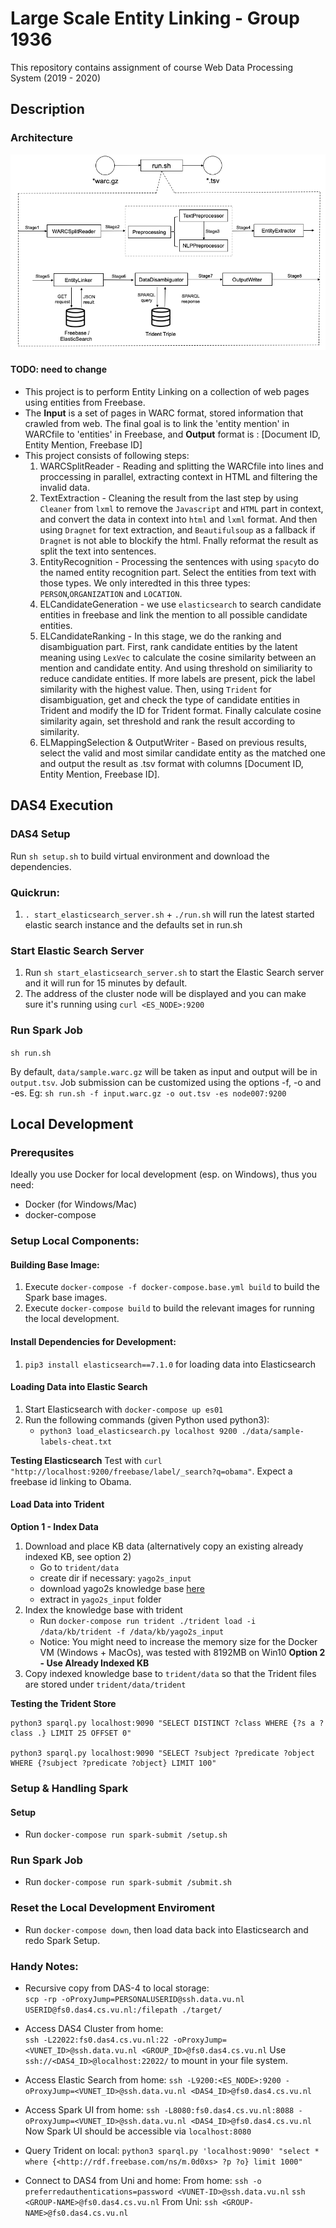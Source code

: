 # Large Scale Entity Linking - Group 1936

This repository contains assignment of course Web Data Processing System (2019 - 2020)

## Description

### Architecture

![image](https://github.com/WDPS-Team/2019-WDPS/blob/architecture/docs/architecture/architectue2.0.png)
#### TODO: need to change 

- This project is to perform Entity Linking on a collection of web pages using entities from Freebase. 
- The **Input** is a set of pages in WARC format, stored information that crawled from web. The final goal is to link the 'entity mention' in WARCfile to 'entities' in Freebase, and **Output** format is : [Document ID, Entity Mention, Freebase ID] 
- This project consists of following steps: 
    1. WARCSplitReader - Reading and splitting the WARCfile into lines and proccessing in parallel, extracting context in HTML and filtering the invalid data. 
    2. TextExtraction - Cleaning the result from the last step by using `Cleaner` from `lxml` to remove the `Javascript` and `HTML` part in context, and convert the data in context into `html` and `lxml` format. And then using `Dragnet` for text extraction, and `Beautifulsoup` as a fallback if `Dragnet` is not able to blockify the html. Fnally reformat the result as split the text into sentences. 
    3. EntityRecognition - Processing the sentences with using `spacy`to do the named entity recognition part. Select the entities from text with those types. We only interedted in this three types: `PERSON`,`ORGANIZATION` and `LOCATION`.  
    4. ELCandidateGeneration - we use `elasticsearch` to search candidate entities in freebase and link the mention to all possible candidate entities. 
    5. ELCandidateRanking - In this stage, we do the ranking and disambiguation part. First, rank candidate entities by the latent meaning using `LexVec` to calculate the cosine similarity between an mention and candidate entity. And using threshold on similiarity to reduce candidate entities. If more labels are present, pick the label similarity with the highest value. Then, using `Trident` for disambiguation, get and check the type of candidate entities in Trident and modify the ID for Trident format. Finally calculate cosine similarity again, set threshold and rank the result according to similarity. 
    6. ELMappingSelection & OutputWriter - Based on previous results, select the valid and most similar candidate entity as the matched one and output the result as .tsv format with columns [Document ID, Entity Mention, Freebase ID].

## DAS4 Execution

### DAS4 Setup

Run `sh setup.sh` to build virtual environment and download the dependencies.

### Quickrun:

1. `. start_elasticsearch_server.sh` + `./run.sh` will run the latest started elastic search instance and the defaults set in run.sh

### Start Elastic Search Server

1. Run `sh start_elasticsearch_server.sh` to start the Elastic Search server and it will run for 15 minutes by default.
2. The address of the cluster node will be displayed and you can make sure it's running using `curl <ES_NODE>:9200`

### Run Spark Job

`sh run.sh`

By default, `data/sample.warc.gz` will be taken as input and output will be in `output.tsv`. Job submission can be customized using the options -f, -o and -es.
Eg: `sh run.sh -f input.warc.gz -o out.tsv -es node007:9200`


## Local Development

### Prerequsites

Ideally you use Docker for local development (esp. on Windows), thus you need:
- Docker (for Windows/Mac)
- docker-compose

### Setup Local Components:

#### Building Base Image:

1. Execute `docker-compose -f docker-compose.base.yml build` to build the Spark base images.
2. Execute `docker-compose build` to build the relevant images for running the local development.

#### Install Dependencies for Development:

1. `pip3 install elasticsearch==7.1.0` for loading data into Elasticsearch

#### Loading Data into Elastic Search

1. Start Elasticsearch with `docker-compose up es01`
2. Run the following commands (given Python used python3):
    - `python3 load_elasticsearch.py localhost 9200 ./data/sample-labels-cheat.txt`

**Testing Elasticsearch**
Test with `curl "http://localhost:9200/freebase/label/_search?q=obama"`. Expect a freebase id linking to Obama.

#### Load Data into Trident

**Option 1 - Index Data**
1. Download and place KB data (alternatively copy an existing already indexed KB, see option 2)
    - Go to `trident/data`
    - create dir if necessary: `yago2s_input`
    - download yago2s knowledge base [here](https://www.mpi-inf.mpg.de/departments/databases-and-information-systems/research/yago-naga/yago/archive/)
    - extract in `yago2s_input` folder
2. Index the knowledge base with trident
    - Run `docker-compose run trident ./trident load -i /data/kb/trident -f /data/kb/yago2s_input`
    - Notice: You might need to increase the memory size for the Docker VM (Windows + MacOs), was tested with 8192MB on Win10
**Option 2 - Use Already Indexed KB**
1. Copy indexed knowledge base to `trident/data` so that the Trident files are stored under `trident/data/trident`

**Testing the Trident Store**

```
python3 sparql.py localhost:9090 "SELECT DISTINCT ?class WHERE {?s a ?class .} LIMIT 25 OFFSET 0"

python3 sparql.py localhost:9090 "SELECT ?subject ?predicate ?object WHERE {?subject ?predicate ?object} LIMIT 100"
```

### Setup & Handling Spark

#### Setup

- Run `docker-compose run spark-submit /setup.sh`

### Run Spark Job

- Run `docker-compose run spark-submit /submit.sh`

### Reset the Local Development Enviroment

- Run `docker-compose down`, then load data back into Elasticsearch and redo Spark Setup.

### Handy Notes:

- Recursive copy from DAS-4 to local storage:  
  `scp -rp -oProxyJump=PERSONALUSERID@ssh.data.vu.nl USERID@fs0.das4.cs.vu.nl:/filepath ./target/`

- Access DAS4 Cluster from home:   
   `ssh -L22022:fs0.das4.cs.vu.nl:22 -oProxyJump=<VUNET_ID>@ssh.data.vu.nl <GROUP_ID>@fs0.das4.cs.vu.nl`
   Use `ssh://<DAS4_ID>@localhost:22022/` to mount in your file system.

- Access Elastic Search from home:
    `ssh -L9200:<ES_NODE>:9200 -oProxyJump=<VUNET_ID>@ssh.data.vu.nl <DAS4_ID>@fs0.das4.cs.vu.nl`
    
- Access Spark UI from home:
    `ssh -L8080:fs0.das4.cs.vu.nl:8088 -oProxyJump=<VUNET_ID>@ssh.data.vu.nl <DAS4_ID>@fs0.das4.cs.vu.nl`
    Now Spark UI should be accessible via `localhost:8080`
- Query Trident on local:
    `python3 sparql.py 'localhost:9090' "select * where {<http://rdf.freebase.com/ns/m.0d0xs> ?p ?o} limit 1000"`
    
- Connect to DAS4 from Uni and home:
    From home:
    `ssh -o preferredauthentications=password <VUNET-ID>@ssh.data.vu.nl`
    `ssh <GROUP-NAME>@fs0.das4.cs.vu.nl`
    From Uni:
    `ssh <GROUP-NAME>@fs0.das4.cs.vu.nl`

